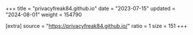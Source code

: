 +++
title = "privacyfreak84.github.io"
date = "2023-07-15"
updated = "2024-08-01"
weight = 154790

[extra]
source = "https://privacyfreak84.github.io/"
ratio = 1
size = 151
+++
